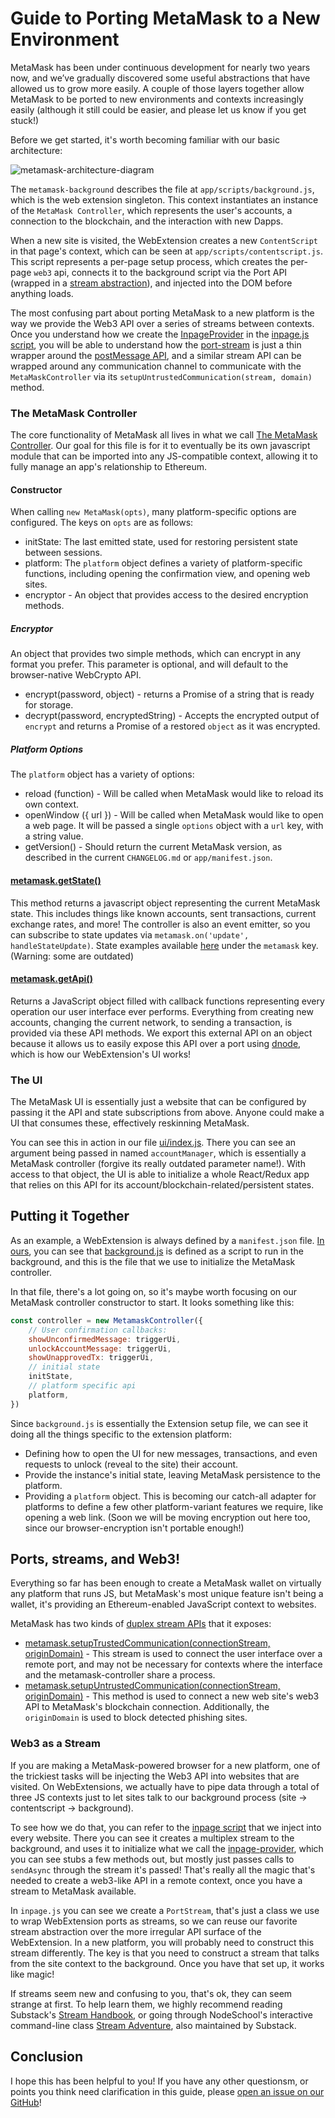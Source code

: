# Guide to Porting MetaMask to a New Environment

MetaMask has been under continuous development for nearly two years now, and we’ve gradually discovered some useful abstractions that have allowed us to grow more easily. A couple of those layers together allow MetaMask to be ported to new environments and contexts increasingly easily (although it still could be easier, and please let us know if you get stuck!)

Before we get started, it's worth becoming familiar with our basic architecture:

![metamask-architecture-diagram](./architecture.png)

The `metamask-background` describes the file at `app/scripts/background.js`, which is the web extension singleton. This context instantiates an instance of the `MetaMask Controller`, which represents the user's accounts, a connection to the blockchain, and the interaction with new Dapps.

When a new site is visited, the WebExtension creates a new `ContentScript` in that page's context, which can be seen at `app/scripts/contentscript.js`. This script represents a per-page setup process, which creates the per-page `web3` api, connects it to the background script via the Port API (wrapped in a [stream abstraction](https://github.com/substack/stream-handbook)), and injected into the DOM before anything loads.

The most confusing part about porting MetaMask to a new platform is the way we provide the Web3 API over a series of streams between contexts. Once you understand how we create the [InpageProvider](../app/scripts/lib/inpage-provider.js) in the [inpage.js script](../app/scripts/inpage.js), you will be able to understand how the [port-stream](../app/scripts/lib/port-stream.js) is just a thin wrapper around the [postMessage API](https://developer.mozilla.org/en-US/docs/Web/API/Window/postMessage), and a similar stream API can be wrapped around any communication channel to communicate with the `MetaMaskController` via its `setupUntrustedCommunication(stream, domain)` method.

### The MetaMask Controller

The core functionality of MetaMask all lives in what we call [The MetaMask Controller](https://github.com/MetaMask/metamask-extension/blob/master/app/scripts/metamask-controller.js). Our goal for this file is for it to eventually be its own javascript module that can be imported into any JS-compatible context, allowing it to fully manage an app's relationship to Ethereum.

#### Constructor

When calling `new MetaMask(opts)`, many platform-specific options are configured. The keys on `opts` are as follows:

- initState: The last emitted state, used for restoring persistent state between sessions.
- platform: The `platform` object defines a variety of platform-specific functions, including opening the confirmation view, and opening web sites.
- encryptor - An object that provides access to the desired encryption methods.

##### Encryptor

An object that provides two simple methods, which can encrypt in any format you prefer. This parameter is optional, and will default to the browser-native WebCrypto API.

- encrypt(password, object) - returns a Promise of a string that is ready for storage.
- decrypt(password, encryptedString) - Accepts the encrypted output of `encrypt` and returns a Promise of a restored `object` as it was encrypted.


##### Platform Options

The `platform` object has a variety of options:

- reload (function) - Will be called when MetaMask would like to reload its own context.
- openWindow ({ url }) - Will be called when MetaMask would like to open a web page. It will be passed a single `options` object with a `url` key, with a string value.
- getVersion() - Should return the current MetaMask version, as described in the current `CHANGELOG.md` or `app/manifest.json`.

#### [metamask.getState()](https://github.com/MetaMask/metamask-extension/blob/master/app/scripts/metamask-controller.js#L241)

This method returns a javascript object representing the current MetaMask state. This includes things like known accounts, sent transactions, current exchange rates, and more! The controller is also an event emitter, so you can subscribe to state updates via `metamask.on('update', handleStateUpdate)`. State examples available [here](https://github.com/MetaMask/metamask-extension/tree/master/development/states) under the `metamask` key. (Warning: some are outdated)

#### [metamask.getApi()](https://github.com/MetaMask/metamask-extension/blob/master/app/scripts/metamask-controller.js#L274-L335)

Returns a JavaScript object filled with callback functions representing every operation our user interface ever performs. Everything from creating new accounts, changing the current network, to sending a transaction, is provided via these API methods. We export this external API on an object because it allows us to easily expose this API over a port using [dnode](https://www.npmjs.com/package/dnode), which is how our WebExtension's UI works!

### The UI

The MetaMask UI is essentially just a website that can be configured by passing it the API and state subscriptions from above. Anyone could make a UI that consumes these, effectively reskinning MetaMask.

You can see this in action in our file [ui/index.js](https://github.com/MetaMask/metamask-extension/blob/master/ui/index.js). There you can see an argument being passed in named `accountManager`, which is essentially a MetaMask controller (forgive its really outdated parameter name!). With access to that object, the UI is able to initialize a whole React/Redux app that relies on this API for its account/blockchain-related/persistent states.

## Putting it Together

As an example, a WebExtension is always defined by a `manifest.json` file. [In ours](https://github.com/MetaMask/metamask-extension/blob/master/app/manifest.json#L31), you can see that [background.js](https://github.com/MetaMask/metamask-extension/blob/master/app/scripts/background.js) is defined as a script to run in the background, and this is the file that we use to initialize the MetaMask controller.

In that file, there's a lot going on, so it's maybe worth focusing on our MetaMask controller constructor to start. It looks something like this:

```javascript
const controller = new MetamaskController({
    // User confirmation callbacks:
    showUnconfirmedMessage: triggerUi,
    unlockAccountMessage: triggerUi,
    showUnapprovedTx: triggerUi,
    // initial state
    initState,
    // platform specific api
    platform,
})
```
Since `background.js` is essentially the Extension setup file, we can see it doing all the things specific to the extension platform:
- Defining how to open the UI for new messages, transactions, and even requests to unlock (reveal to the site) their account.
- Provide the instance's initial state, leaving MetaMask persistence to the platform.
- Providing a `platform` object. This is becoming our catch-all adapter for platforms to define a few other platform-variant features we require, like opening a web link. (Soon we will be moving encryption out here too, since our browser-encryption isn't portable enough!)

## Ports, streams, and Web3!

Everything so far has been enough to create a MetaMask wallet on virtually any platform that runs JS, but MetaMask's most unique feature isn't being a wallet, it's providing an Ethereum-enabled JavaScript context to websites.

MetaMask has two kinds of [duplex stream APIs](https://github.com/substack/stream-handbook#duplex) that it exposes:
- [metamask.setupTrustedCommunication(connectionStream, originDomain)](https://github.com/MetaMask/metamask-extension/blob/master/app/scripts/metamask-controller.js#L352) - This stream is used to connect the user interface over a remote port, and may not be necessary for contexts where the interface and the metamask-controller share a process.
- [metamask.setupUntrustedCommunication(connectionStream, originDomain)](https://github.com/MetaMask/metamask-extension/blob/master/app/scripts/metamask-controller.js#L337) - This method is used to connect a new web site's web3 API to MetaMask's blockchain connection. Additionally, the `originDomain` is used to block detected phishing sites.

### Web3 as a Stream

If you are making a MetaMask-powered browser for a new platform, one of the trickiest tasks will be injecting the Web3 API into websites that are visited. On WebExtensions, we actually have to pipe data through a total of three JS contexts just to let sites talk to our background process (site -> contentscript -> background).

To see how we do that, you can refer to the [inpage script](https://github.com/MetaMask/metamask-extension/blob/master/app/scripts/inpage.js) that we inject into every website. There you can see it creates a multiplex stream to the background, and uses it to initialize what we call the [inpage-provider](https://github.com/MetaMask/metamask-extension/blob/master/app/scripts/lib/inpage-provider.js), which you can see stubs a few methods out, but mostly just passes calls to `sendAsync` through the stream it's passed! That's really all the magic that's needed to create a web3-like API in a remote context, once you have a stream to MetaMask available.

In `inpage.js` you can see we create a `PortStream`, that's just a class we use to wrap WebExtension ports as streams, so we can reuse our favorite stream abstraction over the more irregular API surface of the WebExtension. In a new platform, you will probably need to construct this stream differently. The key is that you need to construct a stream that talks from the site context to the background. Once you have that set up, it works like magic!

If streams seem new and confusing to you, that's ok, they can seem strange at first. To help learn them, we highly recommend reading Substack's [Stream Handbook](https://github.com/substack/stream-handbook), or going through NodeSchool's interactive command-line class [Stream Adventure](https://github.com/workshopper/stream-adventure), also maintained by Substack.

## Conclusion

I hope this has been helpful to you! If you have any other questionsm, or points you think need clarification in this guide, please [open an issue on our GitHub](https://github.com/MetaMask/metamask-plugin/issues/new)!

